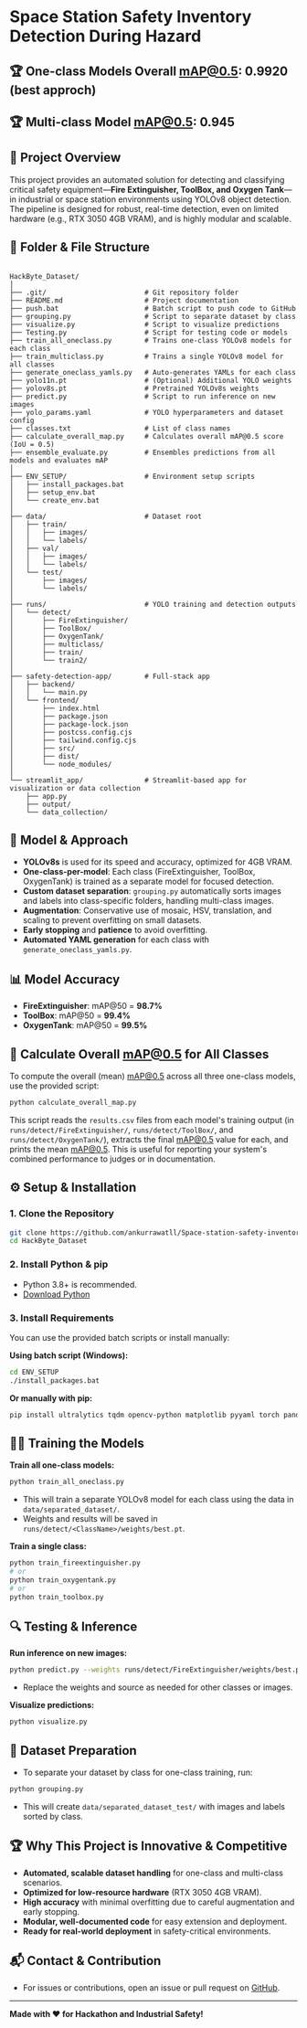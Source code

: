 # Space Station Safety Inventory Detection During Hazard

## 🏆 One-class Models Overall mAP@0.5: 0.9920 (best approch)
## 🏆 Multi-class Model mAP@0.5: 0.945

## 🚀 Project Overview
This project provides an automated solution for detecting and classifying critical safety equipment—**Fire Extinguisher, ToolBox, and Oxygen Tank**—in industrial or space station environments using YOLOv8 object detection. The pipeline is designed for robust, real-time detection, even on limited hardware (e.g., RTX 3050 4GB VRAM), and is highly modular and scalable.

## 📁 Folder & File Structure

```

HackByte_Dataset/
│
├── .git/                        # Git repository folder
├── README.md                    # Project documentation
├── push.bat                     # Batch script to push code to GitHub
├── grouping.py                  # Script to separate dataset by class
├── visualize.py                 # Script to visualize predictions
├── Testing.py                   # Script for testing code or models
├── train_all_oneclass.py        # Trains one-class YOLOv8 models for each class
├── train_multiclass.py          # Trains a single YOLOv8 model for all classes
├── generate_oneclass_yamls.py   # Auto-generates YAMLs for each class
├── yolo11n.pt                   # (Optional) Additional YOLO weights
├── yolov8s.pt                   # Pretrained YOLOv8s weights
├── predict.py                   # Script to run inference on new images
├── yolo_params.yaml             # YOLO hyperparameters and dataset config
├── classes.txt                  # List of class names
├── calculate_overall_map.py     # Calculates overall mAP@0.5 score (IoU = 0.5)
├── ensemble_evaluate.py         # Ensembles predictions from all models and evaluates mAP
│
├── ENV_SETUP/                   # Environment setup scripts
│   ├── install_packages.bat
│   ├── setup_env.bat
│   └── create_env.bat
│
├── data/                        # Dataset root
│   ├── train/
│   │   ├── images/
│   │   └── labels/
│   ├── val/
│   │   ├── images/
│   │   └── labels/
│   └── test/
│       ├── images/
│       └── labels/
│
├── runs/                        # YOLO training and detection outputs
│   └── detect/
│       ├── FireExtinguisher/
│       ├── ToolBox/
│       ├── OxygenTank/
│       ├── multiclass/
│       ├── train/
│       └── train2/
│
├── safety-detection-app/        # Full-stack app
│   ├── backend/
│   │   └── main.py
│   └── frontend/
│       ├── index.html
│       ├── package.json
│       ├── package-lock.json
│       ├── postcss.config.cjs
│       ├── tailwind.config.cjs
│       ├── src/
│       ├── dist/
│       └── node_modules/
│
└── streamlit_app/               # Streamlit-based app for visualization or data collection
    ├── app.py
    ├── output/
    └── data_collection/

```

## 🧠 Model & Approach
- **YOLOv8s** is used for its speed and accuracy, optimized for 4GB VRAM.
- **One-class-per-model**: Each class (FireExtinguisher, ToolBox, OxygenTank) is trained as a separate model for focused detection.
- **Custom dataset separation**: `grouping.py` automatically sorts images and labels into class-specific folders, handling multi-class images.
- **Augmentation**: Conservative use of mosaic, HSV, translation, and scaling to prevent overfitting on small datasets.
- **Early stopping** and **patience** to avoid overfitting.
- **Automated YAML generation** for each class with `generate_oneclass_yamls.py`.

## 📊 Model Accuracy
- **FireExtinguisher**: mAP@50 = **98.7%**
- **ToolBox**: mAP@50 = **99.4%**
- **OxygenTank**: mAP@50 = **99.5%**

## 🧮 Calculate Overall mAP@0.5 for All Classes
To compute the overall (mean) mAP@0.5 across all three one-class models, use the provided script:

```bash
python calculate_overall_map.py
```

This script reads the `results.csv` files from each model's training output (in `runs/detect/FireExtinguisher/`, `runs/detect/ToolBox/`, and `runs/detect/OxygenTank/`), extracts the final mAP@0.5 value for each, and prints the mean mAP@0.5. This is useful for reporting your system's combined performance to judges or in documentation.

## ⚙️ Setup & Installation

### 1. Clone the Repository
```bash
git clone https://github.com/ankurrawatll/Space-station-safety-inventory-detection-during-hazard-.-.git
cd HackByte_Dataset
```

### 2. Install Python & pip
- Python 3.8+ is recommended.
- [Download Python](https://www.python.org/downloads/)

### 3. Install Requirements
You can use the provided batch scripts or install manually:

**Using batch script (Windows):**
```bash
cd ENV_SETUP
./install_packages.bat
```

**Or manually with pip:**
```bash
pip install ultralytics tqdm opencv-python matplotlib pyyaml torch pandas
```

## 🏋️‍♂️ Training the Models

**Train all one-class models:**
```bash
python train_all_oneclass.py
```
- This will train a separate YOLOv8 model for each class using the data in `data/separated_dataset/`.
- Weights and results will be saved in `runs/detect/<ClassName>/weights/best.pt`.

**Train a single class:**
```bash
python train_fireextinguisher.py
# or
python train_oxygentank.py
# or
python train_toolbox.py
```

## 🔍 Testing & Inference

**Run inference on new images:**
```bash
python predict.py --weights runs/detect/FireExtinguisher/weights/best.pt --source test_images/1.png
```
- Replace the weights and source as needed for other classes or images.

**Visualize predictions:**
```bash
python visualize.py
```

## 🧩 Dataset Preparation
- To separate your dataset by class for one-class training, run:
```bash
python grouping.py
```
- This will create `data/separated_dataset_test/` with images and labels sorted by class.

## 🏆 Why This Project is Innovative & Competitive
- **Automated, scalable dataset handling** for one-class and multi-class scenarios.
- **Optimized for low-resource hardware** (RTX 3050 4GB VRAM).
- **High accuracy** with minimal overfitting due to careful augmentation and early stopping.
- **Modular, well-documented code** for easy extension and deployment.
- **Ready for real-world deployment** in safety-critical environments.

## 📬 Contact & Contribution
- For issues or contributions, open an issue or pull request on [GitHub](https://github.com/ankurrawatll/Space-station-safety-inventory-detection-during-hazard-.-).

---

**Made with ❤️ for Hackathon and Industrial Safety!** 
